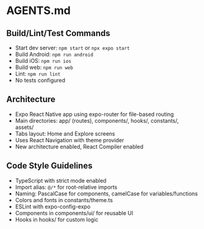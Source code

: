 # AGENTS.md

## Build/Lint/Test Commands
- Start dev server: `npm start` or `npx expo start`
- Build Android: `npm run android`
- Build iOS: `npm run ios`
- Build web: `npm run web`
- Lint: `npm run lint`
- No tests configured

## Architecture
- Expo React Native app using expo-router for file-based routing
- Main directories: app/ (routes), components/, hooks/, constants/, assets/
- Tabs layout: Home and Explore screens
- Uses React Navigation with theme provider
- New architecture enabled, React Compiler enabled

## Code Style Guidelines
- TypeScript with strict mode enabled
- Import alias: `@/*` for root-relative imports
- Naming: PascalCase for components, camelCase for variables/functions
- Colors and fonts in constants/theme.ts
- ESLint with expo-config-expo
- Components in components/ui/ for reusable UI
- Hooks in hooks/ for custom logic
